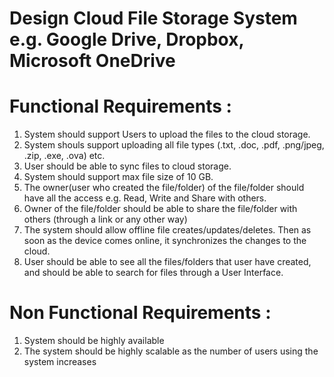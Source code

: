 # Design Cloud File Storage System e.g. Google Drive, Dropbox, Microsoft OneDrive


# Functional Requirements :

1. System should support Users to upload the files to the cloud storage.
2. System shouls support uploading all file types (.txt, .doc, .pdf, .png/jpeg, .zip, .exe, .ova) etc.
3. User should be able to sync files to cloud storage.
4. System should support max file size of 10 GB.
5. The owner(user who created the file/folder) of the file/folder should have all the access e.g. Read, Write and Share with others.
6. Owner of the file/folder should be able to share the file/folder with others (through a link or any other way)
7. The system should allow offline file creates/updates/deletes. Then as soon as the device comes online, it synchronizes the changes to the cloud. 
8. User should be able to see all the files/folders that user have created, and should be able to search for files through a User Interface.

# Non Functional Requirements :

1. System should be highly available
2. The system should be highly scalable as the number of users using the system increases

